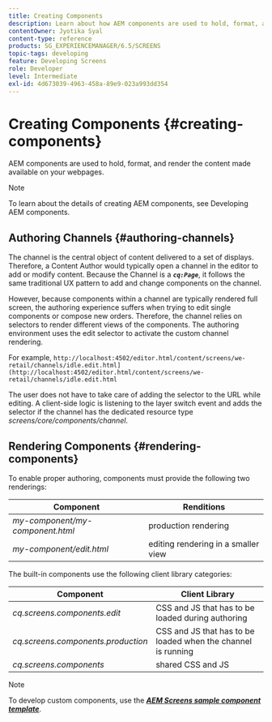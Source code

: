 ```yaml
---
title: Creating Components
description: Learn about how AEM components are used to hold, format, and render the content made available on your webpages.
contentOwner: Jyotika Syal
content-type: reference
products: SG_EXPERIENCEMANAGER/6.5/SCREENS
topic-tags: developing
feature: Developing Screens
role: Developer
level: Intermediate
exl-id: 4d673039-4963-458a-89e9-023a993dd354
---
```

# Creating Components {#creating-components}

AEM components are used to hold, format, and render the content made available on your webpages.

>[!NOTE]
>
>To learn about the details of creating AEM components, see Developing AEM components.

## Authoring Channels {#authoring-channels}

The channel is the central object of content delivered to a set of displays. Therefore, a Content Author would typically open a channel in the editor to add or modify content. Because the Channel is a ***`cq:Page`***, it follows the same traditional UX pattern to add and change components on the channel.

However, because components within a channel are typically rendered full screen, the authoring experience suffers when trying to edit single components or compose new orders. Therefore, the channel relies on selectors to render different views of the components. The authoring environment uses the edit selector to activate the custom channel rendering.

For example, `http://localhost:4502/editor.html/content/screens/we-retail/channels/idle.edit.html](http://localhost:4502/editor.html/content/screens/we-retail/channels/idle.edit.html`

The user does not have to take care of adding the selector to the URL while editing. A client-side logic is listening to the layer switch event and adds the selector if the channel has the dedicated resource type *screens/core/components/channel*.

## Rendering Components {#rendering-components}

To enable proper authoring, components must provide the following two renderings:

| **Component** |**Renditions** |
|---|---|
| *my-component/my-component.html* |production rendering |
| *my-component/edit.html* |editing rendering in a smaller view |

The built-in components use the following client library categories:

| **Component** |**Client Library** |
|---|---|
| *cq.screens.components.edit* |CSS and JS that has to be loaded during authoring |
| *cq.screens.components.production* |CSS and JS that has to be loaded when the channel is running |
| *cq.screens.components* |shared CSS and JS |

>[!NOTE]
>
>To develop custom components, use the ***[AEM Screens sample component template](https://github.com/Adobe-Marketing-Cloud/aem-screens-component-template)***.
